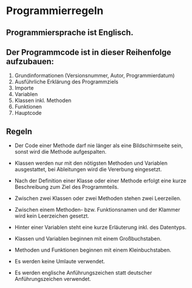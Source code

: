 # Programmierregeln

## Programmiersprache ist Englisch.

## Der Programmcode ist in dieser Reihenfolge aufzubauen:
1)	Grundinformationen (Versionsnummer, Autor, Programmierdatum)
2)	Ausführliche Erklärung des Programmziels
3)	Importe
4)	Variablen
5)	Klassen inkl. Methoden
6)	Funktionen
7)	Hauptcode

## Regeln
- Der Code einer Methode darf nie länger als eine Bildschirmseite sein, sonst wird die Methode aufgespalten.

- Klassen werden nur mit den nötigsten Methoden und Variablen ausgestattet, bei Ableitungen wird die Vererbung eingesetzt.

- Nach der Definition einer Klasse oder einer Methode erfolgt eine kurze Beschreibung zum Ziel des Programmteils.

- Zwischen zwei Klassen oder zwei Methoden stehen zwei Leerzeilen.

- Zwischen einem Methoden- bzw. Funktionsnamen und der Klammer wird kein Leerzeichen gesetzt.

- Hinter einer Variablen steht eine kurze Erläuterung inkl. des Datentyps.

- Klassen und Variablen beginnen mit einem Großbuchstaben.

- Methoden und Funktionen beginnen mit einem Kleinbuchstaben.

- Es werden keine Umlaute verwendet.

- Es werden englische Anführungszeichen statt deutscher Anführungszeichen verwendet.
